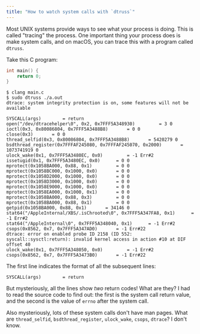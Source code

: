 ```yaml
---
title: "How to watch system calls with `dtruss`"
---
```


Most UNIX systems provide ways to see what your process is doing. This is called "tracing" the process. One important thing your process does is make system calls, and on macOS, you can trace this with a program called `dtruss`.

Take this C program:

```c
int main() {
	return 0;
}
```

```
$ clang main.c
$ sudo dtruss ./a.out
dtrace: system integrity protection is on, some features will not be available

SYSCALL(args) 		 = return
open("/dev/dtracehelper\0", 0x2, 0x7FFF5A348930)		 = 3 0
ioctl(0x3, 0x80086804, 0x7FFF5A3488B8)		 = 0 0
close(0x3)		 = 0 0
thread_selfid(0x3, 0x80086804, 0x7FFF5A3488B8)		 = 5420279 0
bsdthread_register(0x7FFFAF245080, 0x7FFFAF245070, 0x2000)		 = 1073741919 0
ulock_wake(0x1, 0x7FFF5A3480EC, 0x0)		 = -1 Err#2
issetugid(0x1, 0x7FFF5A3480EC, 0x0)		 = 0 0
mprotect(0x1058BA000, 0x88, 0x1)		 = 0 0
mprotect(0x1058BC000, 0x1000, 0x0)		 = 0 0
mprotect(0x1058D2000, 0x1000, 0x0)		 = 0 0
mprotect(0x1058D3000, 0x1000, 0x0)		 = 0 0
mprotect(0x1058E9000, 0x1000, 0x0)		 = 0 0
mprotect(0x1058EA000, 0x1000, 0x1)		 = 0 0
mprotect(0x1058BA000, 0x88, 0x3)		 = 0 0
mprotect(0x1058BA000, 0x88, 0x1)		 = 0 0
getpid(0x1058BA000, 0x88, 0x1)		 = 34146 0
stat64("/AppleInternal/XBS/.isChrooted\0", 0x7FFF5A347FA8, 0x1)		 = -1 Err#2
stat64("/AppleInternal\0", 0x7FFF5A348040, 0x1)		 = -1 Err#2
csops(0x8562, 0x7, 0x7FFF5A347AD0)		 = -1 Err#22
dtrace: error on enabled probe ID 2158 (ID 552: syscall::sysctl:return): invalid kernel access in action #10 at DIF offset 40
ulock_wake(0x1, 0x7FFF5A348050, 0x0)		 = -1 Err#2
csops(0x8562, 0x7, 0x7FFF5A3473B0)		 = -1 Err#22
```

The first line indicates the format of all the subsequent lines:

```
SYSCALL(args) 		 = return
```

But mysteriously, all the lines show _two_ return codes! What are they? I had to read the source code to find out: the first is the system call return value, and the second is the value of `errno` after the system call.

Also mysteriously, lots of these system calls don't have man pages. What are `thread_selfid`, `bsdthread_register`, `ulock_wake`, `csops`, `dtrace`? I don't know.
